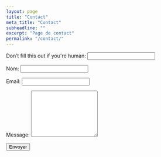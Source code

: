 ```yaml
---
layout: page
title: "Contact"
meta_title: "Contact"
subheadline: ""
excerpt: "Page de contact"
permalink: "/contact/"
---
```

<form name="contact" action="/contact-success/" netlify netlify-honeypot="bot-field">
  <p class="hide">
    <label>Don’t fill this out if you're human: <input name="bot-field"></label>
  </p>
  <p>
    <label>Nom: <input type="text" name="name" required></label>
  </p>
  <p>
    <label>Email: <input type="email" name="email" required></label>
  </p>
  <p>
    <label>Message: <textarea rows="8" name="message" required></textarea></label>
  </p>
  <p>
    <div netlify-recaptcha></div>
  </p>
  <p>
    <button type="submit">Envoyer</button>
  </p>
</form>
